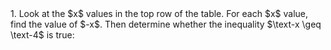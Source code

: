 <div>
1. Look at the $x$ values in the top row of the table. For each $x$ value, find the value of $-x$. Then determine whether the inequality $\text-x \geq \text-4$ is true:
</div>
<div><div snow-qm-task collection="inequalities" task="q19"></div></div>
